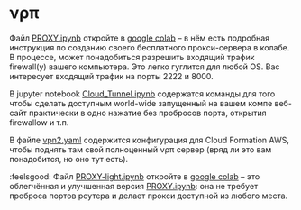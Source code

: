 # νρπ

Файл [PROXY.ipynb](./PROXY.ipynb) откройте в [google colab](https://colab.research.google.com/) &ndash; в нём есть подробная инструкция по созданию своего бесплатного прокси-сервера в колабе. В процессе, может понадобиться разрешить входящий трафик firewall(у) вашего компьютера. Это легко гуглится для любой OS. Вас интересует входящий трафик на порты 2222 и 8000.

В jupyter notebook [Cloud_Tunnel.ipynb](./Cloud_Tunnel.ipynb) содержатся команды для того чтобы сделать доступным world-wide запущенный на вашем компе веб-сайт практически в одно нажатие без пробросов порта, открытия firewallow и т.п.

В файле [vpn2.yaml](./vpn2.yaml) содержится конфигурация для Cloud Formation AWS, чтобы поднять там свой полноценный νρπ сервер (вряд ли это вам понадобится, но оно тут есть).

:feelsgood: Файл [PROXY-light.ipynb](./PROXY-light.ipynb) откройте в [google colab](https://colab.research.google.com/) &ndash; это облегчённая и улучшенная версия [PROXY.ipynb](./PROXY.ipynb): она не требует проброса портов роутера и делает прокси доступной из любого места.